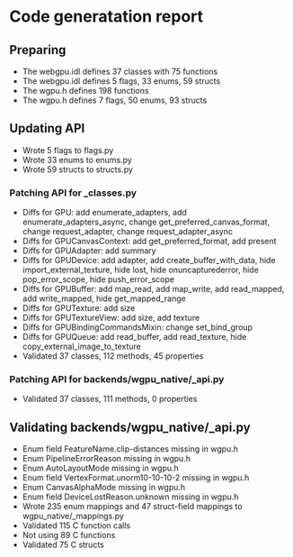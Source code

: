 # Code generatation report
## Preparing
* The webgpu.idl defines 37 classes with 75 functions
* The webgpu.idl defines 5 flags, 33 enums, 59 structs
* The wgpu.h defines 198 functions
* The wgpu.h defines 7 flags, 50 enums, 93 structs
## Updating API
* Wrote 5 flags to flags.py
* Wrote 33 enums to enums.py
* Wrote 59 structs to structs.py
### Patching API for _classes.py
* Diffs for GPU: add enumerate_adapters, add enumerate_adapters_async, change get_preferred_canvas_format, change request_adapter, change request_adapter_async
* Diffs for GPUCanvasContext: add get_preferred_format, add present
* Diffs for GPUAdapter: add summary
* Diffs for GPUDevice: add adapter, add create_buffer_with_data, hide import_external_texture, hide lost, hide onuncapturederror, hide pop_error_scope, hide push_error_scope
* Diffs for GPUBuffer: add map_read, add map_write, add read_mapped, add write_mapped, hide get_mapped_range
* Diffs for GPUTexture: add size
* Diffs for GPUTextureView: add size, add texture
* Diffs for GPUBindingCommandsMixin: change set_bind_group
* Diffs for GPUQueue: add read_buffer, add read_texture, hide copy_external_image_to_texture
* Validated 37 classes, 112 methods, 45 properties
### Patching API for backends/wgpu_native/_api.py
* Validated 37 classes, 111 methods, 0 properties
## Validating backends/wgpu_native/_api.py
* Enum field FeatureName.clip-distances missing in wgpu.h
* Enum PipelineErrorReason missing in wgpu.h
* Enum AutoLayoutMode missing in wgpu.h
* Enum field VertexFormat.unorm10-10-10-2 missing in wgpu.h
* Enum CanvasAlphaMode missing in wgpu.h
* Enum field DeviceLostReason.unknown missing in wgpu.h
* Wrote 235 enum mappings and 47 struct-field mappings to wgpu_native/_mappings.py
* Validated 115 C function calls
* Not using 89 C functions
* Validated 75 C structs
